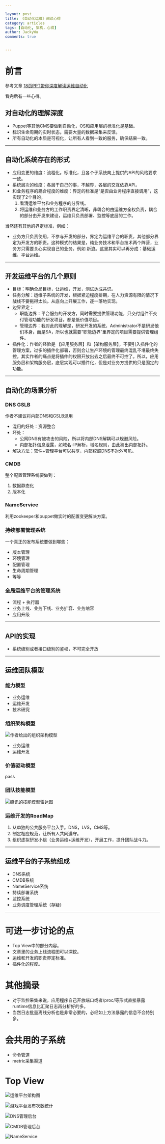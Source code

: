 ```yaml
---

layout: post  
title: 《自动化运维》阅读心得  
category: articles  
tags: [自动化, 架构，心得]  
author: JackyWu  
comments: true  


---
```


# 前言

参考文章 [18页PPT带你深度解读运维自动化](http://mp.weixin.qq.com/s?__biz=MzAxNjAzMTQyMA==&mid=204109654&idx=1&sn=9a2d3c3841814ffc46954ea862bb1fdb&scene=1&key=2e5b2e802b7041cf87ed419f307237c6dda37192046ce795dfc1c493fec7510c9810b092691dfd612ea18a85efc93cac&ascene=0&uin=MjkyNTMxNjM1&devicetype=iMac+MacBookAir6%2C2+OSX+OSX+10.10.2+build(14C109)&version=11020012&pass_ticket=KsR4tl08I4KTef6hNd5S0lPguY%2BwU0SgtdpVrV5D8bWHDqNCs5Z3PMm5WAY9wVHb)

看完后有一些心得。

## 对自动化的理解深度

* Puppet等其他CMS要做到自动化，OS和应用层的标准化是基础。
* 标识生命周期的实时状态，需要大量的数据采集来反馈。
* 所有自动化的本质是可视化，让所有人看到一致的服务，确保结果一致。

---

## 自动化系统存在的形式

* 应用变更的维度：流程化，标准化，且各个子系统向上提供的API的风格要求一致。
* 系统层次的维度：各层干自己的事，不越界，各层的交互依靠API。
* 和业务程序的耦合程度的维度：界定的标准是“是否由业务程序直接调用”，这实现了2个目的，
    1. 看清运维平台和业务程序的分界线。
    2. 将运维和业务方的工作职责界定清晰，非耦合的由运维方全权负责，耦合的部分由开发来建设，运维只负责部署、监控等底层的工作。

当然还有其他的界定标准，例如：

* 业务方只负责使用，不参与开发的部分，界定为运维平台的职责，其他部分界定为开发方的职责。这种模式的结果是，纯业务技术和平台技术两个阵营，业务方只需要关心实现自己的业务。例如 新浪。这里其实可以再分成：基础运维，平台运维。

---

## 开发运维平台的几个原则

* 目标：明确全局目标，让运维，开发，测试达成共识。
* 任务分解：运维子系统的开发，根据紧迫程度排期，在人力资源有限的情况下战线不要拖得太长。从底向上开展工作，逐一落地实现。
* 边界界定：
    * 职能边界：平台服务的开发方，同时需要提供管理功能，只交付组件不交付管理功能的研发项目，都是低价值项目。
    * 管理边界：我对此的理解是，研发开发的系统，Administrator不是研发他们本身，而是SA，所以也就需要“职能边界”里界定的项目需要提供管理组件。
* 插件化：作者的经验是 【应用服务层】和【架构服务层】，不要引入插件化的管理方案，过多的插件化部署，否则会让生产环境的管理最终混乱不堪最终失控。其实作者的痛点是将插件的权限开放出去之后最终不可控了。所以，应用服务层和架构服务层，底层实现可以插件化，但是对业务方提供的只是固定的功能。

---

## 自动化的场景分析

###  DNS GSLB

作者不建议将内部DNS和GSLB混用

* 混用的好处：资源整合
* 坏处：
    * 公网DNS有被攻击的风险，所以将内部DNS解耦可以规避风险。
    * 内部拓扑信息泄露，如域名-IP解析，域名规则，由此猜出内部拓扑。
* 解决方法：软件+管理平台可以共享，内部权威DNS不对外可见。

### CMDB

整个配置管理系统要做到：

1. 数据静态化
2. 版本化



### NameService

利用zookeeper和puppet做实时的配置变更解决方案。

### 持续部署管理系统

一个真正的发布系统要做到哪些：

* 版本管理
* 环境管理
* 配置管理
* 生命周期管理
* 等等

### 全局运维平台的管理系统

* 流程 + 执行器
* 业务上线、业务下线、业务扩容、业务缩容
* 应用升级

---

## API的实现

* 系统级别或者接口级别的鉴权，不可完全开放

---

## 运维团队模型

### 能力模型

* 业务运维
* 运维开发
* 技术研究

### 组织架构模型

![作者给出的组织架构模型](http://mmbiz.qpic.cn/mmbiz/5p9DO3T2RZb5YtibPIUQVUD3txHw2tkTViaTfz2fWc7iaWYwcOe8dmemBQZWcnj1FicDbwPSeaH2DAbZQ0aJ7tNCPg/640?wxfrom=5)


* 业务运维
* 运维开发



### 价值驱动模型
pass

### 团队技能模型

![腾讯的技能模型雷达图](http://mmbiz.qpic.cn/mmbiz/5p9DO3T2RZb5YtibPIUQVUD3txHw2tkTV7NtdSXwGGmLGNq7hq4iaNW4ediaicmBE9xdZ3YjHIXoVmFEdcjuHz5zLw/640?wxfrom=5)

### 运维开发的RoadMap

1. 从单独的公共服务平台入手。DNS，LVS，CMS等。
2. 制定相应规范，让所有人共同遵守。
3. 组织虚拟研发小组（业务运维+运维开发），开展工作，提升团队战斗力。

---

## 运维平台的子系统组成

* DNS系统
* CMDB系统
* NameService系统
* 持续部署系统
* 监控系统
* 业务调度管理系统（存疑）

---

# 可进一步讨论的点

* Top View中的部分内容。
* 文章里的业务上线流程图可以深挖。
* 运维和开发的职责界定标准。
* 插件化的程度。

# 其他摘录

- 对于监控采集来说，应用程序自己开放端口或者/proc/等形式直接暴露runtime信息比汇聚日志再分析好的多。
- 当然日志批量离线分析也是非常必要的，必经如上方法暴露的信息不会特别多。


# 会共用的子系统

* 命令管道
* metric采集渠道

# Top View

![运维平台架构图](http://mmbiz.qpic.cn/mmbiz/5p9DO3T2RZb5YtibPIUQVUD3txHw2tkTVDiarzwb2jwxCbm7XKW7ibKfyQX1TR7MUHy6Ae3kmEzEA62f0I0lqicqWw/)

![游戏平台发布次数统计](http://mmbiz.qpic.cn/mmbiz/5p9DO3T2RZZibWtZ8fXpPmibBeibXpscP0G3nC7UCia8OqSSfwyCXySxqZHSfYG6wjTmL3Qm1oSROZ3vbRrgLtMsQg/)

![DNS管理后台](http://mmbiz.qpic.cn/mmbiz/5p9DO3T2RZb5YtibPIUQVUD3txHw2tkTVmHtiagqzU72qB4wjg4ib9rpDRezib4JsZdWY2Ycp1tG8pGWsKkZbBXgEA/)

![CMDB管理后台](http://mmbiz.qpic.cn/mmbiz/5p9DO3T2RZb5YtibPIUQVUD3txHw2tkTVH2tn4l5Rl99lco9ZuAszK4szp8n6u1AmRaicbwhicCG8VxJzsmNkEoRw/)

![NameService](http://mmbiz.qpic.cn/mmbiz/5p9DO3T2RZb5YtibPIUQVUD3txHw2tkTVtF7BQtINsREZJRJe5upcp1BxyesYvUOicPzibUC0Iqib8XJcAbaCbhHTA/)
